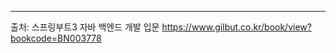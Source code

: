 ---------------------------------------------------------------------------------------------------------------------------------
출처: 스프링부트3 자바 백엔드 개발 입문 
https://www.gilbut.co.kr/book/view?bookcode=BN003778
